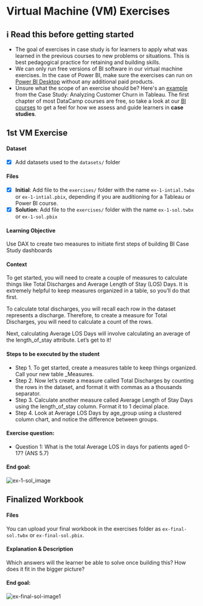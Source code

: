 # Virtual Machine (VM) Exercises

## :information_source: Read this before getting started
- The goal of exercises in case study is for learners to apply what was learned in the previous courses to new problems or situations. This is best pedagogical practice for retaining and building skills.
- We can only run free versions of BI software in our virtual machine exercises. In the case of Power BI, make sure the exercises can run on [Power BI Desktop](https://powerbi.microsoft.com/en-us/desktop/) without any additional paid products. 
- Unsure what the scope of an exercise should be? Here's an [example](https://campus.datacamp.com/courses/case-study-analyzing-customer-churn-in-tableau/exploratory-analysis-1?ex=4) from the Case Study: Analyzing Customer Churn in Tableau. The first chapter of most DataCamp courses are free, so take a look at our [BI courses](https://learn.datacamp.com/courses?technologies=Tableau&technologies=Power%20BI) to get a feel for how we assess and guide learners in **case studies**.

## 1st VM Exercise

#### Dataset

- [x] Add datasets used to the `datasets/` folder

#### Files

- [x] **Initial**: Add file to the `exercises/`  folder with the name `ex-1-intial.twbx` or `ex-1-intial.pbix`, depending if you are auditioning for a Tableau or Power BI course.
- [x] **Solution**: Add file to the `exercises/`  folder with the name `ex-1-sol.twbx` or `ex-1-sol.pbix`

#### Learning Objective

Use DAX to create two measures to initiate first steps of building BI Case Study dashboards

#### Context

To get started, you will need to create a couple of measures to calculate things like Total Discharges and Average Length of Stay (LOS) Days. It is extremely helpful to keep measures organized in a table, so you’ll do that first.

To calculate total discharges, you will recall each row in the dataset represents a discharge. Therefore, to create a measure for Total Discharges, you will need to calculate a count of the rows.

Next, calculating Average LOS Days will involve calculating an average of the length_of_stay attribute. Let’s get to it!


#### Steps to be executed by the student 

- Step 1.	To get started, create a measures table to keep things organized. Call your new table _Measures.
- Step 2.	Now let’s create a measure called Total Discharges by counting the rows in the dataset, and format it with commas as a thousands separator.
- Step 3.	Calculate another measure called Average Length of Stay Days using the length_of_stay column. Format it to 1 decimal place.
- Step 4.	Look at Average LOS Days by age_group using a clustered column chart, and notice the difference between groups.


#### Exercise question:

- Question 1: What is the total Average LOS in days for patients aged 0-17? (ANS 5.7)

#### End goal:

![ex-1-sol_image](https://user-images.githubusercontent.com/125575969/220402018-85ada634-0658-4913-b66e-da6862fca7a6.jpg)

## Finalized Workbook

#### Files
You can upload your final workbook in the exercises folder as `ex-final-sol.twbx` or `ex-final-sol.pbix`.

#### Explanation & Description
Which answers will the learner be able to solve once building this? How does it fit in the bigger picture?

#### End goal:

![ex-final-sol-image1](https://user-images.githubusercontent.com/125575969/220402315-d947f732-6d14-407b-b32a-5532b78660f2.jpg)

